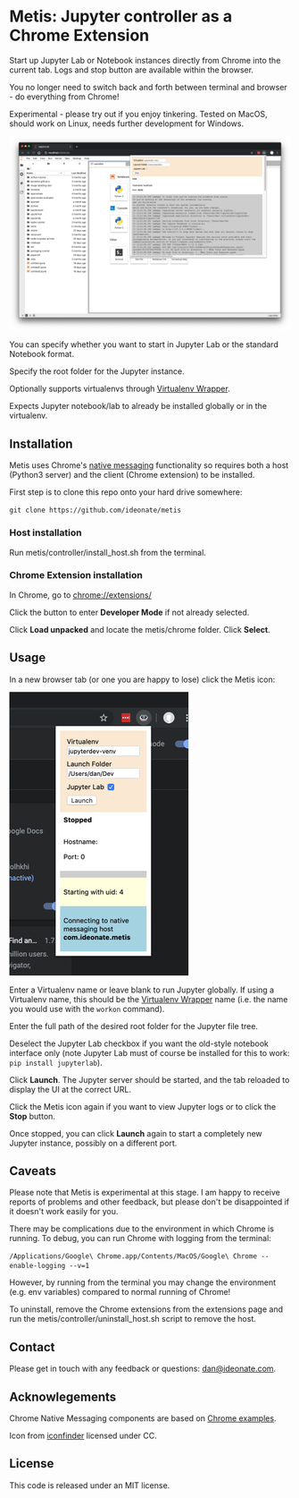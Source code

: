 # Metis: Jupyter controller as a Chrome Extension

Start up Jupyter Lab or Notebook instances directly from Chrome into the current tab. Logs and stop button are available within the browser.

You no longer need to switch back and forth between terminal and browser - do everything from Chrome!

Experimental - please try out if you enjoy tinkering. Tested on MacOS, should work on Linux, needs further development for Windows.

![Metis Running Screenshot](screenshots/running_server.png)

You can specify whether you want to start in Jupyter Lab or the standard Notebook format.

Specify the root folder for the Jupyter instance.

Optionally supports virtualenvs through [Virtualenv Wrapper](https://virtualenvwrapper.readthedocs.io/en/latest/index.html).

Expects Jupyter notebook/lab to already be installed globally or in the virtualenv.

## Installation

Metis uses Chrome's [native messaging](https://developer.chrome.com/extensions/nativeMessaging) functionality so requires both a host (Python3 server) and the client (Chrome extension) to be installed.

First step is to clone this repo onto your hard drive somewhere:

`git clone https://github.com/ideonate/metis`

### Host installation

Run metis/controller/install_host.sh from the terminal.

### Chrome Extension installation

In Chrome, go to [chrome://extensions/](chrome://extensions/)

Click the button to enter __Developer Mode__ if not already selected.

Click __Load unpacked__ and locate the metis/chrome folder. Click __Select__.

## Usage

In a new browser tab (or one you are happy to lose) click the Metis icon:

![Metis icon](screenshots/stopped_server.png)

Enter a Virtualenv name or leave blank to run Jupyter globally. If using a Virtualenv name, this should be the [Virtualenv Wrapper](https://virtualenvwrapper.readthedocs.io/en/latest/index.html) name (i.e. the name you would use with the `workon` command).

Enter the full path of the desired root folder for the Jupyter file tree.

Deselect the Jupyter Lab checkbox if you want the old-style notebook interface only (note Jupyter Lab must of course be installed for this to work: `pip install jupyterlab`).

Click __Launch__. The Jupyter server should be started, and the tab reloaded to display the UI at the correct URL.

Click the Metis icon again if you want to view Jupyter logs or to click the __Stop__ button.

Once stopped, you can click __Launch__ again to start a completely new Jupyter instance, possibly on a different port.

## Caveats

Please note that Metis is experimental at this stage. I am happy to receive reports of problems and other feedback, but please don't be disappointed if it doesn't work easily for you.

There may be complications due to the environment in which Chrome is running. To debug, you can run Chrome with logging from the terminal:

`/Applications/Google\ Chrome.app/Contents/MacOS/Google\ Chrome --enable-logging --v=1`

However, by running from the terminal you may change the environment (e.g. env variables) compared to normal running of Chrome!

To uninstall, remove the Chrome extensions from the extensions page and run the metis/controller/uninstall_host.sh script to remove the host.

## Contact

Please get in touch with any feedback or questions: [dan@ideonate.com](mailto:dan@ideonate.com).

## Acknowlegements

Chrome Native Messaging components are based on [Chrome examples](https://chromium.googlesource.com/chromium/src/+/master/chrome/common/extensions/docs/examples/api/nativeMessaging).

Icon from [iconfinder](https://www.iconfinder.com/icons/56191/drive_server_icon) licensed under CC.

## License

This code is released under an MIT license.

